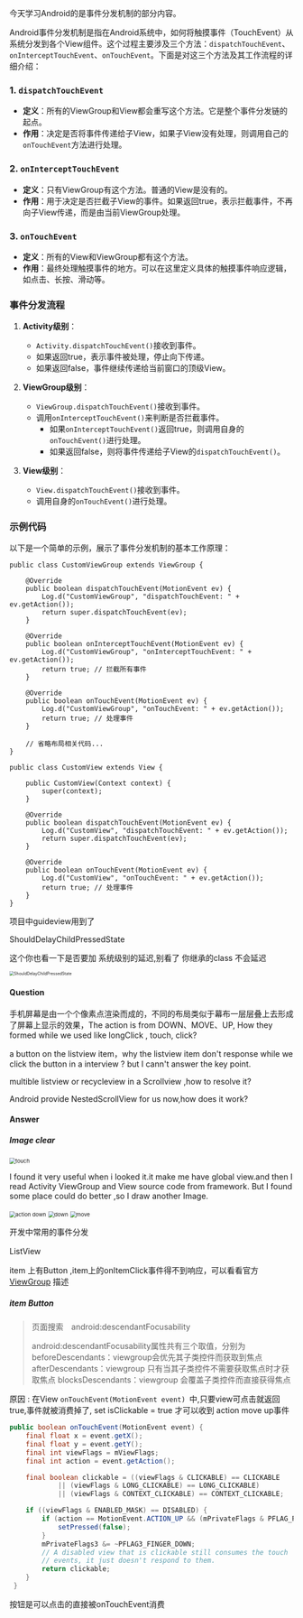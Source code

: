 今天学习Android的是事件分发机制的部分内容。

Android事件分发机制是指在Android系统中，如何将触摸事件（TouchEvent）从系统分发到各个View组件。这个过程主要涉及三个方法：`dispatchTouchEvent`、`onInterceptTouchEvent`、`onTouchEvent`。下面是对这三个方法及其工作流程的详细介绍：

### 1. `dispatchTouchEvent`

- **定义**：所有的ViewGroup和View都会重写这个方法。它是整个事件分发链的起点。
- **作用**：决定是否将事件传递给子View，如果子View没有处理，则调用自己的`onTouchEvent`方法进行处理。

### 2. `onInterceptTouchEvent`

- **定义**：只有ViewGroup有这个方法。普通的View是没有的。
- **作用**：用于决定是否拦截子View的事件。如果返回true，表示拦截事件，不再向子View传递，而是由当前ViewGroup处理。

### 3. `onTouchEvent`

- **定义**：所有的View和ViewGroup都有这个方法。
- **作用**：最终处理触摸事件的地方。可以在这里定义具体的触摸事件响应逻辑，如点击、长按、滑动等。

### 事件分发流程

1. **Activity级别**：
   
   - `Activity.dispatchTouchEvent()`接收到事件。
   - 如果返回true，表示事件被处理，停止向下传递。
   - 如果返回false，事件继续传递给当前窗口的顶级View。

2. **ViewGroup级别**：
   
   - `ViewGroup.dispatchTouchEvent()`接收到事件。
   - 调用`onInterceptTouchEvent()`来判断是否拦截事件。
     - 如果`onInterceptTouchEvent()`返回true，则调用自身的`onTouchEvent()`进行处理。
     - 如果返回false，则将事件传递给子View的`dispatchTouchEvent()`。

3. **View级别**：
   
   - `View.dispatchTouchEvent()`接收到事件。
   - 调用自身的`onTouchEvent()`进行处理。

### 示例代码

以下是一个简单的示例，展示了事件分发机制的基本工作原理：

```
public class CustomViewGroup extends ViewGroup {

    @Override
    public boolean dispatchTouchEvent(MotionEvent ev) {
        Log.d("CustomViewGroup", "dispatchTouchEvent: " + ev.getAction());
        return super.dispatchTouchEvent(ev);
    }

    @Override
    public boolean onInterceptTouchEvent(MotionEvent ev) {
        Log.d("CustomViewGroup", "onInterceptTouchEvent: " + ev.getAction());
        return true; // 拦截所有事件
    }

    @Override
    public boolean onTouchEvent(MotionEvent ev) {
        Log.d("CustomViewGroup", "onTouchEvent: " + ev.getAction());
        return true; // 处理事件
    }

    // 省略布局相关代码...
}

public class CustomView extends View {

    public CustomView(Context context) {
        super(context);
    }

    @Override
    public boolean dispatchTouchEvent(MotionEvent ev) {
        Log.d("CustomView", "dispatchTouchEvent: " + ev.getAction());
        return super.dispatchTouchEvent(ev);
    }

    @Override
    public boolean onTouchEvent(MotionEvent ev) {
        Log.d("CustomView", "onTouchEvent: " + ev.getAction());
        return true; // 处理事件
    }
}
```

项目中guideview用到了

ShouldDelayChildPressedState

这个你也看一下是否要加 系统级别的延迟,别看了 你继承的class 不会延迟

<img src="TouchEvent1/ShouldDelayChildPressedState.png" alt="ShouldDelayChildPressedState" style="zoom: 50%;" />

#### Question

手机屏幕是由一个个像素点渲染而成的，不同的布局类似于幕布一层层叠上去形成了屏幕上显示的效果，The action is from  DOWN、MOVE、UP, How they formed while we used like longClick , touch, click?

a button on the listview item，why the listview item don't response while we click the button in a interview ?  but I cann't answer the key point.

multible listview or recycleview in a  Scrollview  ,how to resolve it?

Android provide NestedScrollView for us now,how does it work?

#### Answer

##### Image  clear

<img title="" src="TouchEvent1/e212186f23a1ff62130f8cc625ebd5fdfd9a848f.png" alt="touch" style="zoom: 67%;">

I found it very useful when i looked it.it make me have global view.and then I read Activity ViewGroup and View source code from framework. But I found some place could do better ,so I draw another Image.

<img src="TouchEvent1/ACTION_DOWN No childView.png" alt="action down" style="zoom:67%;" />

<img src="TouchEvent1/ACTION_DOWN.png" alt="down" style="zoom:67%;" />

<img src="TouchEvent1/ACTION_MOVE UP.png" alt="move" style="zoom:67%;" />

开发中常用的事件分发

ListView　

item 上有Button ,item上的onItemClick事件得不到响应，可以看看官方[ViewGroup](https://developer.android.com/reference/android/view/ViewGroup.html#attr_android:descendantFocusability) 描述

##### item Button

> 页面搜索　android:descendantFocusability
> 
> android:descendantFocusability属性共有三个取值，分别为
> beforeDescendants：viewgroup会优先其子类控件而获取到焦点
> afterDescendants：viewgroup 只有当其子类控件不需要获取焦点时才获取焦点
> blocksDescendants：viewgroup 会覆盖子类控件而直接获得焦点

原因 : 在View `onTouchEvent(MotionEvent event) `中,只要view可点击就返回true,事件就被消费掉了,
    set isClickable = true  才可以收到 action move up事件

```java
public boolean onTouchEvent(MotionEvent event) {
    final float x = event.getX();
    final float y = event.getY();
    final int viewFlags = mViewFlags;
    final int action = event.getAction();

    final boolean clickable = ((viewFlags & CLICKABLE) == CLICKABLE
            || (viewFlags & LONG_CLICKABLE) == LONG_CLICKABLE)
            || (viewFlags & CONTEXT_CLICKABLE) == CONTEXT_CLICKABLE;

    if ((viewFlags & ENABLED_MASK) == DISABLED) {
        if (action == MotionEvent.ACTION_UP && (mPrivateFlags & PFLAG_PRESSED) != 0) {
            setPressed(false);
        }
        mPrivateFlags3 &= ~PFLAG3_FINGER_DOWN;
        // A disabled view that is clickable still consumes the touch
        // events, it just doesn't respond to them.
        return clickable;
    }
 }
```

按钮是可以点击的直接被onTouchEvent消费
